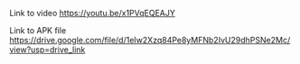 
Link to video
https://youtu.be/x1PVqEQEAJY

Link to APK file
https://drive.google.com/file/d/1eIw2Xzq84Pe8yMFNb2IvU29dhPSNe2Mc/view?usp=drive_link
